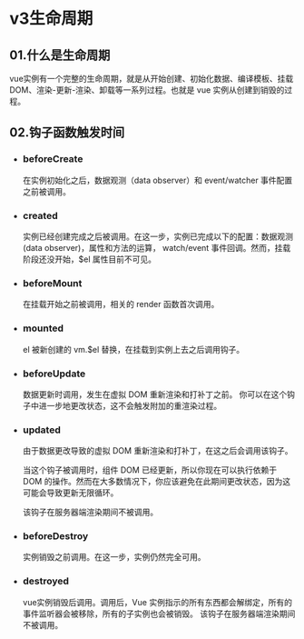 # v3生命周期

## 01.什么是生命周期
vue实例有一个完整的生命周期，就是从开始创建、初始化数据、编译模板、挂载DOM、渲染-更新-渲染、卸载等一系列过程。也就是 vue 实例从创建到销毁的过程。

## 02.钩子函数触发时间
- ### beforeCreate
  在实例初始化之后，数据观测（data observer）和 event/watcher 事件配置之前被调用。

- ### created
  实例已经创建完成之后被调用。在这一步，实例已完成以下的配置：数据观测(data observer)，属性和方法的运算， watch/event 事件回调。然而，挂载阶段还没开始，$el 属性目前不可见。

- ### beforeMount
  在挂载开始之前被调用，相关的 render 函数首次调用。

- ### mounted
  el 被新创建的 vm.$el 替换，在挂载到实例上去之后调用钩子。

- ### beforeUpdate
  数据更新时调用，发生在虚拟 DOM 重新渲染和打补丁之前。 你可以在这个钩子中进一步地更改状态，这不会触发附加的重渲染过程。

- ### updated
  由于数据更改导致的虚拟 DOM 重新渲染和打补丁，在这之后会调用该钩子。
  
  当这个钩子被调用时，组件 DOM 已经更新，所以你现在可以执行依赖于 DOM 的操作。然而在大多数情况下，你应该避免在此期间更改状态，因为这可能会导致更新无限循环。

  该钩子在服务器端渲染期间不被调用。

- ### beforeDestroy
  实例销毁之前调用。在这一步，实例仍然完全可用。

- ### destroyed
  vue实例销毁后调用。调用后，Vue 实例指示的所有东西都会解绑定，所有的事件监听器会被移除，所有的子实例也会被销毁。 该钩子在服务器端渲染期间不被调用。